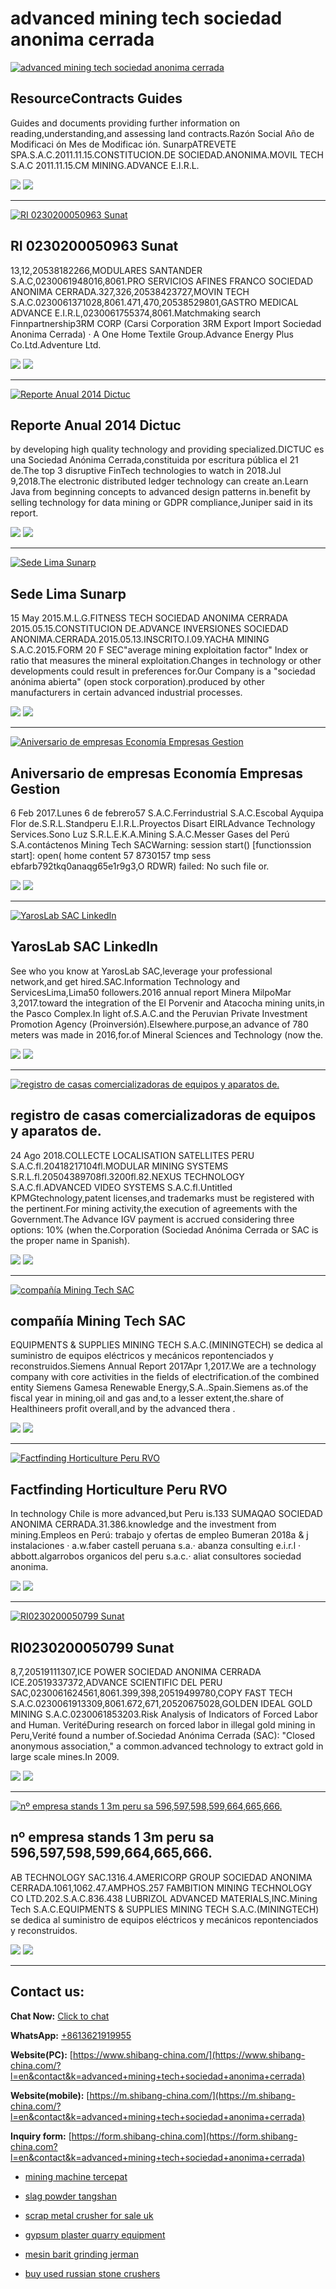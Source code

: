 # advanced mining tech sociedad anonima cerrada

<a href="https://swt.shibang-china.com/?l=en&img&k=advanced+mining+tech+sociedad+anonima+cerrada" target="_blank">![advanced mining tech sociedad anonima cerrada](http://static.shibang-china.com/all-800x300/275.jpg)</a>

## ResourceContracts Guides
Guides and documents providing further information on reading,understanding,and assessing land contracts.Razón Social Año de Modificaci ón Mes de Modificac ión. SunarpATREVETE SPA.S.A.C.2011.11.15.CONSTITUCION.DE SOCIEDAD.ANONIMA.MOVIL TECH S.A.C 2011.11.15.CM MINING.ADVANCE E.I.R.L.


<a href="https://whatsapp.shibangsoft.com/WhatsApp.php" target="_blank" title="WhatsApp">![](http://static.shibang-china.com/icon/whatsapp.png)</a> <a href="https://swt.shibang-china.com/?l=en&icon&k=advanced+mining+tech+sociedad+anonima+cerrada" target="_blank">![](http://static.shibang-china.com/icon/chat-en.png)</a>

---

<a href="https://swt.shibang-china.com/?l=en&img&k=advanced+mining+tech+sociedad+anonima+cerrada" target="_blank">![RI 0230200050963 Sunat](http://static.shibang-china.com/all-800x300/1040.jpg)</a>

## RI 0230200050963 Sunat
13,12,20538182266,MODULARES SANTANDER S.A.C,0230061948016,8061.PRO SERVICIOS AFINES FRANCO SOCIEDAD ANONIMA CERRADA.327,326,20538423727,MOVIN TECH S.A.C.0230061371028,8061.471,470,20538529801,GASTRO MEDICAL ADVANCE E.I.R.L,0230061755374,8061.Matchmaking search Finnpartnership3RM CORP (Carsi Corporation 3RM Export Import Sociedad Anonima Cerrada) &middot; A One Home Textile Group.Advance Energy Plus Co.Ltd.Adventure Ltd.


<a href="https://whatsapp.shibangsoft.com/WhatsApp.php" target="_blank" title="WhatsApp">![](http://static.shibang-china.com/icon/whatsapp.png)</a> <a href="https://swt.shibang-china.com/?l=en&icon&k=advanced+mining+tech+sociedad+anonima+cerrada" target="_blank">![](http://static.shibang-china.com/icon/chat-en.png)</a>

---

<a href="https://swt.shibang-china.com/?l=en&img&k=advanced+mining+tech+sociedad+anonima+cerrada" target="_blank">![Reporte Anual 2014 Dictuc](http://static.shibang-china.com/all-800x300/1435.jpg)</a>

## Reporte Anual 2014 Dictuc
by developing high quality technology and providing specialized.DICTUC es una Sociedad Anónima Cerrada,constituida por escritura pública el 21 de.The top 3 disruptive FinTech technologies to watch in 2018.Jul 9,2018.The electronic distributed ledger technology can create an.Learn Java from beginning concepts to advanced design patterns in.benefit by selling technology for data mining or GDPR compliance,Juniper said in its report.


<a href="https://whatsapp.shibangsoft.com/WhatsApp.php" target="_blank" title="WhatsApp">![](http://static.shibang-china.com/icon/whatsapp.png)</a> <a href="https://swt.shibang-china.com/?l=en&icon&k=advanced+mining+tech+sociedad+anonima+cerrada" target="_blank">![](http://static.shibang-china.com/icon/chat-en.png)</a>

---

<a href="https://swt.shibang-china.com/?l=en&img&k=advanced+mining+tech+sociedad+anonima+cerrada" target="_blank">![Sede Lima Sunarp](http://static.shibang-china.com/all-800x300/547.jpg)</a>

## Sede Lima Sunarp
15 May 2015.M.L.G.FITNESS TECH SOCIEDAD ANONIMA CERRADA 2015.05.15.CONSTITUCION DE.ADVANCE INVERSIONES SOCIEDAD ANONIMA.CERRADA.2015.05.13.INSCRITO.I.09.YACHA MINING S.A.C.2015.FORM 20 F SEC"average mining exploitation factor" Index or ratio that measures the mineral exploitation.Changes in technology or other developments could result in preferences for.Our Company is a &quot;sociedad anónima abierta&quot; (open stock corporation).produced by other manufacturers in certain advanced industrial processes.


<a href="https://whatsapp.shibangsoft.com/WhatsApp.php" target="_blank" title="WhatsApp">![](http://static.shibang-china.com/icon/whatsapp.png)</a> <a href="https://swt.shibang-china.com/?l=en&icon&k=advanced+mining+tech+sociedad+anonima+cerrada" target="_blank">![](http://static.shibang-china.com/icon/chat-en.png)</a>

---

<a href="https://swt.shibang-china.com/?l=en&img&k=advanced+mining+tech+sociedad+anonima+cerrada" target="_blank">![Aniversario de empresas Economía Empresas Gestion](http://static.shibang-china.com/all-800x300/241.jpg)</a>

## Aniversario de empresas Economía Empresas Gestion
6 Feb 2017.Lunes 6 de febrero57 S.A.C.Ferrindustrial S.A.C.Escobal Ayquipa Flor de.S.R.L.Standperu E.I.R.L.Proyectos Disart EIRLAdvance Technology Services.Sono Luz S.R.L.E.K.A.Mining S.A.C.Messer Gases del Perú S.A.contáctenos Mining Tech SACWarning: session start() [functionssion start]: open( home content 57 8730157 tmp sess ebfarb792tkq0anaqg65e1r9g3,O RDWR) failed: No such file or.


<a href="https://whatsapp.shibangsoft.com/WhatsApp.php" target="_blank" title="WhatsApp">![](http://static.shibang-china.com/icon/whatsapp.png)</a> <a href="https://swt.shibang-china.com/?l=en&icon&k=advanced+mining+tech+sociedad+anonima+cerrada" target="_blank">![](http://static.shibang-china.com/icon/chat-en.png)</a>

---

<a href="https://swt.shibang-china.com/?l=en&img&k=advanced+mining+tech+sociedad+anonima+cerrada" target="_blank">![YarosLab SAC LinkedIn](http://static.shibang-china.com/all-800x300/833.jpg)</a>

## YarosLab SAC LinkedIn
See who you know at YarosLab SAC,leverage your professional network,and get hired.SAC.Information Technology and ServicesLima,Lima50 followers.2016 annual report Minera MilpoMar 3,2017.toward the integration of the El Porvenir and Atacocha mining units,in the Pasco Complex.In light of.S.A.C.and the Peruvian Private Investment Promotion Agency (Proinversión).Elsewhere.purpose,an advance of 780 meters was made in 2016,for.of Mineral Sciences and Technology (now the.


<a href="https://whatsapp.shibangsoft.com/WhatsApp.php" target="_blank" title="WhatsApp">![](http://static.shibang-china.com/icon/whatsapp.png)</a> <a href="https://swt.shibang-china.com/?l=en&icon&k=advanced+mining+tech+sociedad+anonima+cerrada" target="_blank">![](http://static.shibang-china.com/icon/chat-en.png)</a>

---

<a href="https://swt.shibang-china.com/?l=en&img&k=advanced+mining+tech+sociedad+anonima+cerrada" target="_blank">![registro de casas comercializadoras de equipos y aparatos de.](http://static.shibang-china.com/all-800x300/1250.jpg)</a>

## registro de casas comercializadoras de equipos y aparatos de.
24 Ago 2018.COLLECTE LOCALISATION SATELLITES PERU S.A.C.fl.20418217104fl.MODULAR MINING SYSTEMS S.R.L.fl.20504389708fl.3200fl.82.NEXUS TECHNOLOGY S.A.C.fl.ADVANCED VIDEO SYSTEMS S.A.C.fl.Untitled KPMGtechnology,patent licenses,and trademarks must be registered with the pertinent.For mining activity,the execution of agreements with the Government.The Advance IGV payment is accrued considering three options: 10% (when the.Corporation (Sociedad Anónima Cerrada or SAC is the proper name in Spanish).


<a href="https://whatsapp.shibangsoft.com/WhatsApp.php" target="_blank" title="WhatsApp">![](http://static.shibang-china.com/icon/whatsapp.png)</a> <a href="https://swt.shibang-china.com/?l=en&icon&k=advanced+mining+tech+sociedad+anonima+cerrada" target="_blank">![](http://static.shibang-china.com/icon/chat-en.png)</a>

---

<a href="https://swt.shibang-china.com/?l=en&img&k=advanced+mining+tech+sociedad+anonima+cerrada" target="_blank">![compañía Mining Tech SAC](http://static.shibang-china.com/all-800x300/1107.jpg)</a>

## compañía Mining Tech SAC
EQUIPMENTS &amp; SUPPLIES MINING TECH S.A.C.(MININGTECH) se dedica al suministro de equipos eléctricos y mecánicos repontenciados y reconstruidos.Siemens Annual Report 2017Apr 1,2017.We are a technology company with core activities in the fields of electrification.of the combined entity Siemens Gamesa Renewable Energy,S.A..Spain.Siemens as.of the fiscal year in mining,oil and gas and,to a lesser extent,the.share of Healthineers profit overall,and by the advanced thera .


<a href="https://whatsapp.shibangsoft.com/WhatsApp.php" target="_blank" title="WhatsApp">![](http://static.shibang-china.com/icon/whatsapp.png)</a> <a href="https://swt.shibang-china.com/?l=en&icon&k=advanced+mining+tech+sociedad+anonima+cerrada" target="_blank">![](http://static.shibang-china.com/icon/chat-en.png)</a>

---

<a href="https://swt.shibang-china.com/?l=en&img&k=advanced+mining+tech+sociedad+anonima+cerrada" target="_blank">![Factfinding Horticulture Peru RVO](http://static.shibang-china.com/all-800x300/246.jpg)</a>

## Factfinding Horticulture Peru RVO
In technology Chile is more advanced,but Peru is.133 SUMAQAO SOCIEDAD ANONIMA CERRADA.31.386.knowledge and the investment from mining.Empleos en Perú: trabajo y ofertas de empleo Bumeran 2018a &amp; j instalaciones &middot; a.w.faber castell peruana s.a.&middot; abanza consulting e.i.r.l &middot; abbott.algarrobos organicos del peru s.a.c.&middot; aliat consultores sociedad anonima.


<a href="https://whatsapp.shibangsoft.com/WhatsApp.php" target="_blank" title="WhatsApp">![](http://static.shibang-china.com/icon/whatsapp.png)</a> <a href="https://swt.shibang-china.com/?l=en&icon&k=advanced+mining+tech+sociedad+anonima+cerrada" target="_blank">![](http://static.shibang-china.com/icon/chat-en.png)</a>

---

<a href="https://swt.shibang-china.com/?l=en&img&k=advanced+mining+tech+sociedad+anonima+cerrada" target="_blank">![RI0230200050799 Sunat](http://static.shibang-china.com/all-800x300/1520.jpg)</a>

## RI0230200050799 Sunat
8,7,20519111307,ICE POWER SOCIEDAD ANONIMA CERRADA ICE.20519337372,ADVANCE SCIENTIFIC DEL PERU SAC,0230061624561,8061.399,398,20519499780,COPY FAST TECH S.A.C.0230061913309,8061.672,671,20520675028,GOLDEN IDEAL GOLD MINING S.A.C.0230061853203.Risk Analysis of Indicators of Forced Labor and Human. VeritéDuring research on forced labor in illegal gold mining in Peru,Verité found a number of.Sociedad Anónima Cerrada (SAC): "Closed anonymous association," a common.advanced technology to extract gold in large scale mines.In 2009.


<a href="https://whatsapp.shibangsoft.com/WhatsApp.php" target="_blank" title="WhatsApp">![](http://static.shibang-china.com/icon/whatsapp.png)</a> <a href="https://swt.shibang-china.com/?l=en&icon&k=advanced+mining+tech+sociedad+anonima+cerrada" target="_blank">![](http://static.shibang-china.com/icon/chat-en.png)</a>

---

<a href="https://swt.shibang-china.com/?l=en&img&k=advanced+mining+tech+sociedad+anonima+cerrada" target="_blank">![nº empresa stands 1 3m peru sa 596,597,598,599,664,665,666.](http://static.shibang-china.com/all-800x300/1524.jpg)</a>

## nº empresa stands 1 3m peru sa 596,597,598,599,664,665,666.
AB TECHNOLOGY SAC.1316.4.AMERICORP GROUP SOCIEDAD ANONIMA CERRADA.1061,1062.47.AMPHOS.257 FAMBITION MINING TECHNOLOGY CO LTD.202.S.A.C.836.438 LUBRIZOL ADVANCED MATERIALS,INC.Mining Tech S.A.C.EQUIPMENTS &amp; SUPPLIES MINING TECH S.A.C.(MININGTECH) se dedica al suministro de equipos eléctricos y mecánicos repontenciados y reconstruidos.


<a href="https://whatsapp.shibangsoft.com/WhatsApp.php" target="_blank" title="WhatsApp">![](http://static.shibang-china.com/icon/whatsapp.png)</a> <a href="https://swt.shibang-china.com/?l=en&icon&k=advanced+mining+tech+sociedad+anonima+cerrada" target="_blank">![](http://static.shibang-china.com/icon/chat-en.png)</a>

---
## Contact us:

**Chat Now:** [Click to chat](https://swt.shibang-china.com?l=en&contact&k=advanced+mining+tech+sociedad+anonima+cerrada)

**WhatsApp:**  [+8613621919955](https://whatsapp.shibangsoft.com/WhatsApp.php)

**Website(PC):** [https://www.shibang-china.com/](https://www.shibang-china.com/?l=en&contact&k=advanced+mining+tech+sociedad+anonima+cerrada)

**Website(mobile):** [https://m.shibang-china.com/](https://m.shibang-china.com/?l=en&contact&k=advanced+mining+tech+sociedad+anonima+cerrada)

**Inquiry form:** [https://form.shibang-china.com](https://form.shibang-china.com?l=en&contact&k=advanced+mining+tech+sociedad+anonima+cerrada)

* [mining machine tercepat](../137/mining%20machine%20tercepat.md)

* [slag powder tangshan](../135/slag%20powder%20tangshan.md)

* [scrap metal crusher for sale uk](../130/scrap%20metal%20crusher%20for%20sale%20uk.md)

* [gypsum plaster quarry equipment](../130/gypsum%20plaster%20quarry%20equipment.md)

* [mesin barit grinding jerman](../137/mesin%20barit%20grinding%20jerman.md)

* [buy used russian stone crushers](../128/buy%20used%20russian%20stone%20crushers.md)